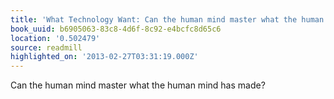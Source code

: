 ```yaml
---
title: 'What Technology Want: Can the human mind master what the human mind has made?'
book_uuid: b6905063-83c8-4d6f-8c92-e4bcfc8d65c6
location: '0.502479'
source: readmill
highlighted_on: '2013-02-27T03:31:19.000Z'
---
```


Can the human mind master what the human mind has made?